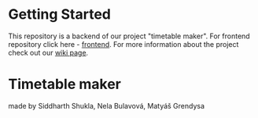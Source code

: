 # Getting Started

This repository is a backend of our project "timetable maker". For frontend repository click here - [frontend](https://github.com/sidd-1337/timetabemakertest). For more information about the project check out our [wiki page](https://github.com/sidd-1337/rocnikovy-projekt/wiki). 

# Timetable maker
made by Siddharth Shukla, Nela Bulavová, Matyáš Grendysa
